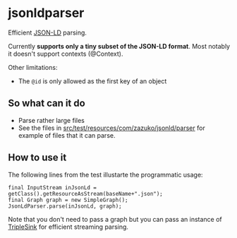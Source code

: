 # jsonldparser

Efficient [JSON-LD](http://json-ld.org/) parsing.

Currently **supports only a tiny subset of the JSON-LD format**. Most notably it 
doesn't support contexts (@Context).

Other limitations:
- The `@id` is only allowed as the first key of an object
 

## So what can it do

- Parse rather large files
- See the files in [src/test/resources/com/zazuko/jsonld/parser](src/test/resources/com/zazuko/jsonld/parser) for example of files that it can parse.
 
## How to use it

The following lines from the test illustarte the programmatic usage:

```
final InputStream inJsonLd = getClass().getResourceAsStream(baseName+".json");
final Graph graph = new SimpleGraph();
JsonLdParser.parse(inJsonLd, graph);
```

Note that you don't need to pass a graph but you can pass an instance of [TripleSink](src/main/java/com/zazuko/jsonld/parser/TripleSink.java) for efficient streaming parsing.

